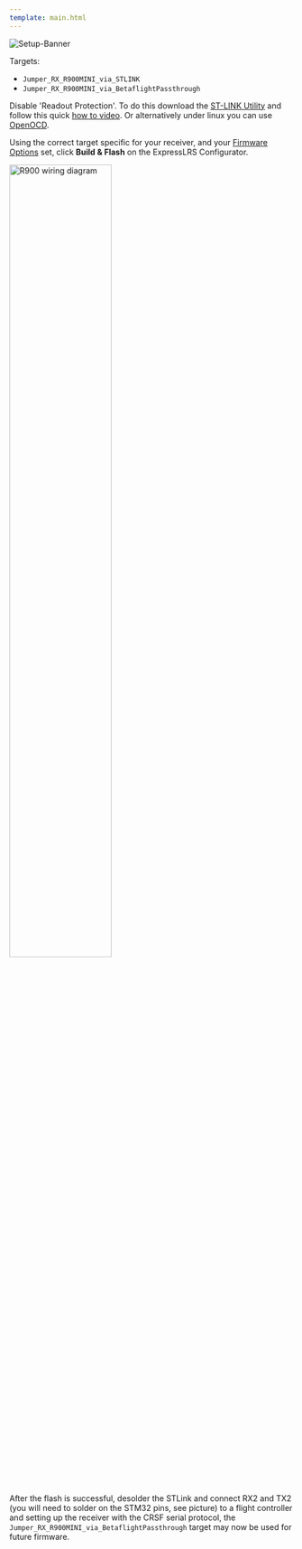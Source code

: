 ```yaml
---
template: main.html
---
```


![Setup-Banner](https://raw.githubusercontent.com/ExpressLRS/ExpressLRS-hardware/master/img/quick-start.png)

Targets: 

- `Jumper_RX_R900MINI_via_STLINK`
- `Jumper_RX_R900MINI_via_BetaflightPassthrough`

Disable 'Readout Protection'. To do this download the [ST-LINK Utility](https://www.st.com/en/development-tools/stsw-link004.html) and follow this quick [how to video](https://youtu.be/SEYQ1HpRmk0). Or alternatively under linux you can use [OpenOCD](../../software/open-ocd/).

Using the correct target specific for your receiver, and your [Firmware Options](../../quick-start/firmware-options/) set, click **Build & Flash** on the ExpressLRS Configurator.

<img src="https://raw.githubusercontent.com/ExpressLRS/ExpressLRS-hardware/master/img/r900mini-rx/r900mini-side2-closeup.jpg" width = "60%" alt = "R900 wiring diagram">

After the flash is successful, desolder the STLink and connect RX2 and TX2 (you will need to solder on the STM32 pins, see picture) to a flight controller and setting up the receiver with the CRSF serial protocol, the `Jumper_RX_R900MINI_via_BetaflightPassthrough` target may now be used for future firmware.

